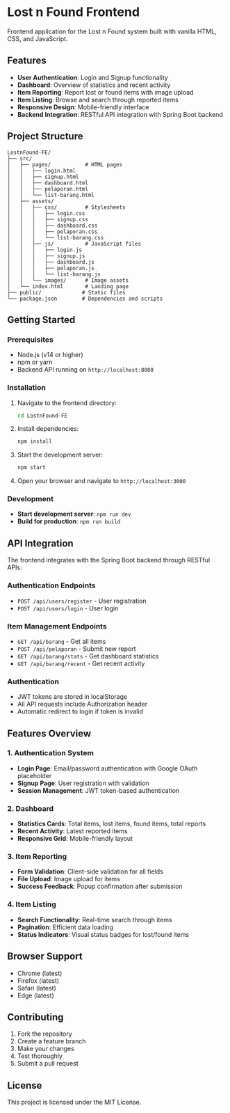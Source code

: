 # Lost n Found Frontend

Frontend application for the Lost n Found system built with vanilla HTML, CSS, and JavaScript.

## Features

- **User Authentication**: Login and Signup functionality
- **Dashboard**: Overview of statistics and recent activity
- **Item Reporting**: Report lost or found items with image upload
- **Item Listing**: Browse and search through reported items
- **Responsive Design**: Mobile-friendly interface
- **Backend Integration**: RESTful API integration with Spring Boot backend

## Project Structure

```
LostnFound-FE/
├── src/
│   ├── pages/           # HTML pages
│   │   ├── login.html
│   │   ├── signup.html
│   │   ├── dashboard.html
│   │   ├── pelaporan.html
│   │   └── list-barang.html
│   ├── assets/
│   │   ├── css/         # Stylesheets
│   │   │   ├── login.css
│   │   │   ├── signup.css
│   │   │   ├── dashboard.css
│   │   │   ├── pelaporan.css
│   │   │   └── list-barang.css
│   │   ├── js/          # JavaScript files
│   │   │   ├── login.js
│   │   │   ├── signup.js
│   │   │   ├── dashboard.js
│   │   │   ├── pelaporan.js
│   │   │   └── list-barang.js
│   │   └── images/      # Image assets
│   └── index.html       # Landing page
├── public/             # Static files
└── package.json        # Dependencies and scripts
```

## Getting Started

### Prerequisites

- Node.js (v14 or higher)
- npm or yarn
- Backend API running on `http://localhost:8080`

### Installation

1. Navigate to the frontend directory:
   ```bash
   cd LostnFound-FE
   ```

2. Install dependencies:
   ```bash
   npm install
   ```

3. Start the development server:
   ```bash
   npm start
   ```

4. Open your browser and navigate to `http://localhost:3000`

### Development

- **Start development server**: `npm run dev`
- **Build for production**: `npm run build`

## API Integration

The frontend integrates with the Spring Boot backend through RESTful APIs:

### Authentication Endpoints
- `POST /api/users/register` - User registration
- `POST /api/users/login` - User login

### Item Management Endpoints
- `GET /api/barang` - Get all items
- `POST /api/pelaporan` - Submit new report
- `GET /api/barang/stats` - Get dashboard statistics
- `GET /api/barang/recent` - Get recent activity

### Authentication
- JWT tokens are stored in localStorage
- All API requests include Authorization header
- Automatic redirect to login if token is invalid

## Features Overview

### 1. Authentication System
- **Login Page**: Email/password authentication with Google OAuth placeholder
- **Signup Page**: User registration with validation
- **Session Management**: JWT token-based authentication

### 2. Dashboard
- **Statistics Cards**: Total items, lost items, found items, total reports
- **Recent Activity**: Latest reported items
- **Responsive Grid**: Mobile-friendly layout

### 3. Item Reporting
- **Form Validation**: Client-side validation for all fields
- **File Upload**: Image upload for items
- **Success Feedback**: Popup confirmation after submission

### 4. Item Listing
- **Search Functionality**: Real-time search through items
- **Pagination**: Efficient data loading
- **Status Indicators**: Visual status badges for lost/found items

## Browser Support

- Chrome (latest)
- Firefox (latest)
- Safari (latest)
- Edge (latest)

## Contributing

1. Fork the repository
2. Create a feature branch
3. Make your changes
4. Test thoroughly
5. Submit a pull request

## License

This project is licensed under the MIT License.
